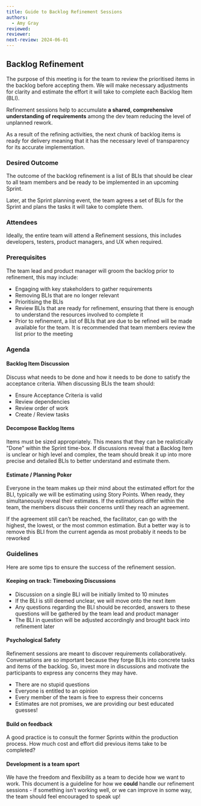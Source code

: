 ```yaml
---
title: Guide to Backlog Refinement Sessions
authors:
  - Amy Gray
reviewed:
reviewer:
next-review: 2024-06-01
---
```


## Backlog Refinement

The purpose of this meeting is for the team to review the prioritised items in the backlog before accepting them. We will make necessary adjustments for clarity and estimate the effort it will take to complete each Backlog Item (BLI).

Refinement sessions help to accumulate **a shared, comprehensive understanding of requirements** among the dev team reducing the level of unplanned rework.

As a result of the refining activities, the next chunk of backlog items is ready for delivery meaning that it has the necessary level of transparency for its accurate implementation.

### Desired Outcome

The outcome of the backlog refinement is a list of BLIs that should be clear to all team members and be ready to be implemented in an upcoming Sprint.

Later, at the Sprint planning event, the team agrees a set of BLIs for the Sprint and plans the tasks it will take to complete them.

### Attendees

Ideally, the entire team will attend a Refinement sessions, this includes developers, testers, product managers, and UX when required.

### Prerequisites

The team lead and product manager will groom the backlog prior to refinement, this may include:

- Engaging with key stakeholders to gather requirements
- Removing BLIs that are no longer relevant
- Prioritising the BLIs
- Review BLIs that are ready for refinement, ensuring that there is enough to understand the resources involved to complete it
- Prior to refinement, a list of BLIs that are due to be refined will be made available for the team. It is recommended that team members review the list prior to the meeting

### Agenda

#### Backlog Item Discussion

Discuss what needs to be done and how it needs to be done to satisfy the acceptance criteria.
When discussing BLIs the team should:

- Ensure Acceptance Criteria is valid
- Review dependencies
- Review order of work
- Create / Review tasks

#### Decompose Backlog Items

Items must be sized appropriately. This means that they can be realistically "Done" within the Sprint time-box.
If discussions reveal that a Backlog Item is unclear or high level and complex, the team should break it up into more precise and detailed BLIs to better understand and estimate them.

#### Estimate / Planning Poker

Everyone in the team makes up their mind about the estimated effort for the BLI, typically we will be estimating using Story Points. When ready, they simultaneously reveal their estimates. If the estimations differ within the team, the members discuss their concerns until they reach an agreement.

If the agreement still can’t be reached, the facilitator, can go with the highest, the lowest, or the most common estimation. But a better way is to remove this BLI from the current agenda as most probably it needs to be reworked

### Guidelines

Here are some tips to ensure the success of the refinement session.

#### Keeping on track: Timeboxing Discussions

- Discussion on a single BLI will be initially limited to 10 minutes
- If the BLI is still deemed unclear, we will move onto the next item
- Any questions regarding the BLI should be recorded, answers to these questions will be gathered by the team lead and product manager
- The BLI in question will be adjusted accordingly and brought back into refinement later

#### Psychological Safety

Refinement sessions are meant to discover requirements collaboratively. Conversations are so important because they forge BLIs into concrete tasks and items of the backlog. So, invest more in discussions and motivate the participants to express any concerns they may have.

- There are no stupid questions
- Everyone is entitled to an opinion
- Every member of the team is free to express their concerns
- Estimates are not promises, we are providing our best educated guesses!

#### Build on feedback

A good practice is to consult the former Sprints within the production process. How much cost and effort did previous items take to be completed?

#### Development is a team sport

We have the freedom and flexibility as a team to decide how we want to work.
This document is a guideline for how we **could** handle our refinement sessions - if something isn't working well, or we can improve in some way, the team should feel encouraged to speak up!
